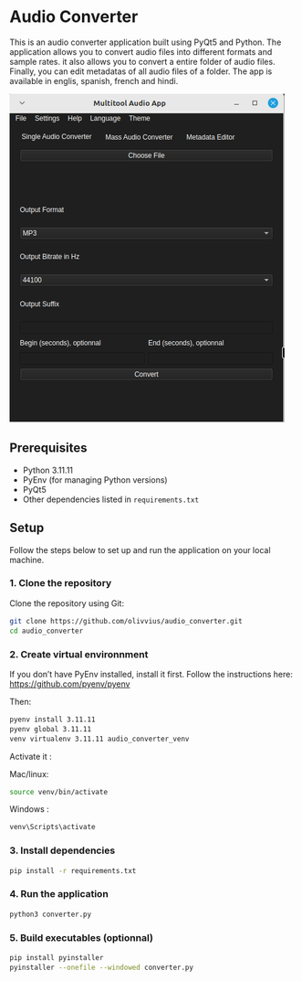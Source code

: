 # Audio Converter

This is an audio converter application built using PyQt5 and Python. The application allows you to convert audio files into different formats and sample rates. it also allows you to convert a entire folder of audio files. Finally, you can edit metadatas of all audio files of a folder. The app is available in englis, spanish, french and hindi.

![](screen.png?raw=true "screen")


## Prerequisites

- Python 3.11.11
- PyEnv (for managing Python versions)
- PyQt5
- Other dependencies listed in `requirements.txt`

## Setup

Follow the steps below to set up and run the application on your local machine.

### 1. Clone the repository

Clone the repository using Git:

```bash
git clone https://github.com/olivvius/audio_converter.git
cd audio_converter
```

### 2. Create virtual environnment
If you don’t have PyEnv installed, install it first. Follow the instructions here: https://github.com/pyenv/pyenv

Then: 

```bash
pyenv install 3.11.11
pyenv global 3.11.11
venv virtualenv 3.11.11 audio_converter_venv
```

Activate it :

Mac/linux:
    
```bash
source venv/bin/activate
```

Windows :

```bash
venv\Scripts\activate
```

### 3. Install dependencies

```bash
pip install -r requirements.txt
```

### 4. Run the application


```bash
python3 converter.py
```

### 5. Build executables (optionnal)

```bash
pip install pyinstaller
pyinstaller --onefile --windowed converter.py
```

